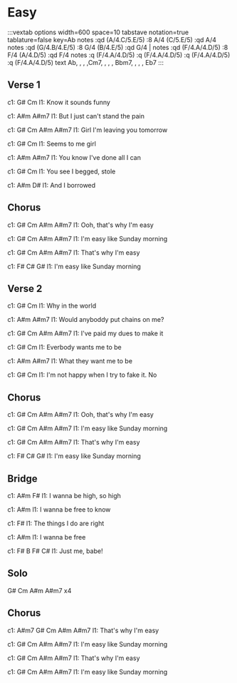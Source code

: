 ---
---

# Easy

:::vextab
options width=600 space=10
tabstave
  notation=true tablature=false
  key=Ab
  notes :qd (A/4.C/5.E/5) :8 A/4 (C/5.E/5) :qd A/4
  notes :qd (G/4.B/4.E/5) :8 G/4 (B/4.E/5) :qd G/4 |
  notes :qd (F/4.A/4.D/5) :8 F/4 (A/4.D/5) :qd F/4
  notes :q (F/4.A/4.D/5) :q (F/4.A/4.D/5) :q (F/4.A/4.D/5) :q (F/4.A/4.D/5)
  text Ab, , , ,Cm7, , , , Bbm7, , , , Eb7
:::

## Verse 1
 
c1:  G#             Cm
l1: Know it sounds funny

c1:                   A#m         A#m7
l1: But I just can't stand the pain

c1: G#        Cm            A#m   A#m7
l1: Girl I'm leaving you tomorrow

c1: G#           Cm
l1: Seems to me girl

c1:                         A#m  A#m7
l1: You know I've done all I can

c1: G#                  Cm
l1: You see I begged, stole

c1:              A#m   D#
l1: And I borrowed

## Chorus
 
c1:                     G#   Cm  A#m A#m7
l1: Ooh, that's why I'm easy

c1:                      G#     Cm  A#m A#m7
l1: I'm easy like Sunday morning

c1:                G#   Cm  A#m A#m7
l1: That's why I'm easy

c1:                      F#   C#   G#
l1: I'm easy like Sunday morning

## Verse 2
 
c1:  G#             Cm
l1: Why in the world

c1:                   A#m         A#m7
l1: Would anyboddy put chains on me?

c1: G#        Cm            A#m   A#m7
l1: I've paid my dues to make it

c1: G#           Cm
l1: Everbody wants me to be

c1:                         A#m  A#m7
l1: What they want me to be

c1: G#                  Cm
l1: I'm not happy when I try to fake it.  No

## Chorus
 
c1:                     G#   Cm  A#m A#m7
l1: Ooh, that's why I'm easy

c1:                      G#     Cm  A#m A#m7
l1: I'm easy like Sunday morning

c1:                G#   Cm  A#m A#m7
l1: That's why I'm easy

c1:                      F#   C#   G#
l1: I'm easy like Sunday morning

## Bridge
 
c1:           A#m       F#
l1: I wanna be high, so high

c1:             A#m
l1: I wanna be free to know

c1:                      F#
l1: The things I do are right

c1:            A#m
l1: I wanna be free

c1:      F#      B  F#  C#
l1: Just me, babe!

## Solo
 
G# Cm  A#m A#m7 x4
 
 
## Chorus
 
c1: A#m7           G#   Cm  A#m A#m7
l1: That's why I'm easy

c1:                       G#   Cm  A#m A#m7
l1: I'm easy like Sunday morning

c1:                G#   Cm  A#m A#m7
l1: That's why I'm easy

c1:                       G#   Cm  A#m A#m7
l1: I'm easy like Sunday morning
